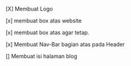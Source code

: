 [X] Membuat Logo 

[x] membuat box atas website 

[x] membuat box atas agar tetap.

[x] Membuat Nav-Bar bagian atas pada Header

[] Membuat isi halaman blog

